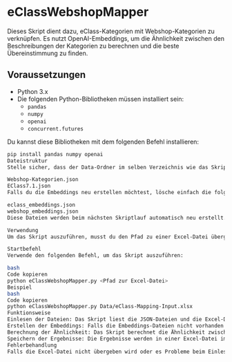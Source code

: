 # eClassWebshopMapper

Dieses Skript dient dazu, eClass-Kategorien mit Webshop-Kategorien zu verknüpfen. Es nutzt OpenAI-Embeddings, um die Ähnlichkeit zwischen den Beschreibungen der Kategorien zu berechnen und die beste Übereinstimmung zu finden.

## Voraussetzungen

- Python 3.x
- Die folgenden Python-Bibliotheken müssen installiert sein:
  - `pandas`
  - `numpy`
  - `openai`
  - `concurrent.futures`

Du kannst diese Bibliotheken mit dem folgenden Befehl installieren:

```bash
pip install pandas numpy openai
Dateistruktur
Stelle sicher, dass der Data-Ordner im selben Verzeichnis wie das Skript liegt. Dieser Ordner muss die folgenden Dateien enthalten:

Webshop-Kategorien.json
EClass7.1.json
Falls du die Embeddings neu erstellen möchtest, lösche einfach die folgenden Dateien aus dem Data-Ordner (falls vorhanden):

eclass_embeddings.json
webshop_embeddings.json
Diese Dateien werden beim nächsten Skriptlauf automatisch neu erstellt.

Verwendung
Um das Skript auszuführen, musst du den Pfad zu einer Excel-Datei übergeben, die die eClass-Daten enthält. Die Excel-Datei muss eine Spalte mit dem Namen eclass-nummer enthalten, welche die eClass-Nummern der zuzuordnenden Kategorien beinhaltet.

Startbefehl
Verwende den folgenden Befehl, um das Skript auszuführen:

bash
Code kopieren
python eClassWebshopMapper.py <Pfad zur Excel-Datei>
Beispiel
bash
Code kopieren
python eClassWebshopMapper.py Data/eClass-Mapping-Input.xlsx
Funktionsweise
Einlesen der Dateien: Das Skript liest die JSON-Dateien und die Excel-Datei ein.
Erstellen der Embeddings: Falls die Embeddings-Dateien nicht vorhanden sind, werden die Embeddings für die eClass- und Webshop-Kategorien erstellt und gespeichert.
Berechnung der Ähnlichkeit: Das Skript berechnet die Ähnlichkeit zwischen den eClass- und Webshop-Kategorien und findet die beste Übereinstimmung.
Speichern der Ergebnisse: Die Ergebnisse werden in einer Excel-Datei im Data-Ordner gespeichert.
Fehlerbehandlung
Falls die Excel-Datei nicht übergeben wird oder es Probleme beim Einlesen der Dateien gibt, wird eine Fehlermeldung ausgegeben und das Skript wird abgebrochen.